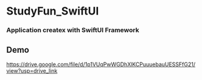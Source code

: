 # StudyFun_SwiftUI
### Application createx with SwiftUI Framework

## Demo
https://drive.google.com/file/d/1p1VUqPwWGDhXlKCPuuuebauUESSFfG21/view?usp=drive_link
